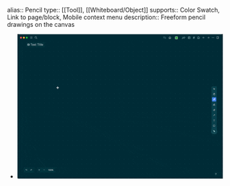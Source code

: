 alias:: Pencil
type:: [[Tool]], [[Whiteboard/Object]]
supports:: Color Swatch, Link to page/block, Mobile context menu
description:: Freeform pencil drawings on the canvas

- ![CleanShot 2022-09-22 at 16.27.51.gif](../assets/CleanShot_2022-09-22_at_16.27.51_1663856897270_0.gif)